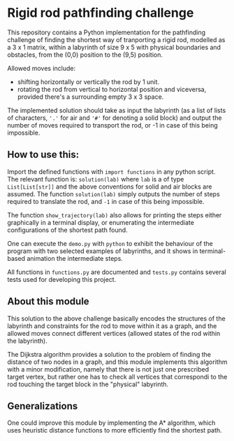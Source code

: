 # Rigid rod pathfinding challenge

This repository contains a Python implementation for the pathfinding challenge
of finding the shortest way of tranporting a rigid rod, modelled as a 
3 x 1 matrix, within a labyrinth of size 9 x 5 with physical boundaries
and obstacles, from the (0,0) position to the (9,5) position. 

Allowed moves include:

- shifting horizontally or vertically the rod by 1 unit.
- rotating the rod from vertical to horizontal position and viceversa,
provided there's a surrounding empty 3 x 3 space.
    
The implemented solution should take as input the labyrinth (as a list
of lists of characters, `'.'` for air and `'#'` for denoting a solid block)
and output the number of moves required to transport the rod, or -1 in
case of this being impossible.

## How to use this:

Import the defined functions with `import functions` in any python script.
The relevant function is: `solution(lab)` where `lab` is a of type
`List[List[str]]` and the above conventions for solid and air blocks are
assumed. The function `solution(lab)` simply outputs the number of steps
required to translate the rod, and `-1` in case of this being impossible.

The function `show_trajectory(lab)` also allows for printing the steps
either graphically in a terminal display, or enumerating the intermediate
configurations of the shortest path found.

One can execute the `demo.py` with `python` to exhibit the behaviour
of the program with two selected examples of labyrinths, and it shows
in terminal-based animation the intermediate steps.

All functions in `functions.py` are documented and `tests.py` contains several
tests used for developing this project.

## About this module

This solution to the above challenge basically encodes the structures of the
labyrinth and constraints for the rod to move within it as a graph, and the
allowed moves connect different vertices (allowed states of the rod within
the labyrinth). 

The Dijkstra algorithm provides a solution to the problem of finding the distance
of two nodes in a graph, and this module implements this algorithm with a minor
modification, namely that there is not just one prescribed target vertex,
but rather one has to check all vertices that correspondi to the rod touching
the target block in the "physical" labyrinth.

## Generalizations

One could improve this module by implementing the A* algorithm, which 
uses heuristic distance functions to more efficiently find the shortest
path.
